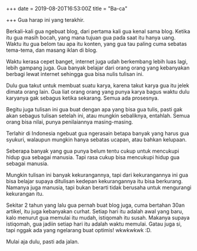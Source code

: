 +++
date = 2019-08-20T16:53:00Z
title = "Ba-ca"

+++
Gua harap ini yang terakhir.<!--more-->

Berkali-kali gua ngebuat blog, dari pertama kali gua kenal sama blog. Ketika itu gua masih bocah, yang mana tujuan gua pada saat itu hanya uang. Waktu itu gua belom tau apa itu konten, yang gua tau paling cuma sebatas tema-tema, dan masang iklan di blog.

Waktu kerasa cepet banget, internet juga udah berkembang lebih luas lagi, lebih gampang juga. Gua banyak belajar dari orang orang yang kebanyakan berbagi lewat internet sehingga gua bisa nulis tulisan ini.

Dulu gua takut untuk membuat suatu karya, karena takut karya gua itu jelek dimata orang lain. Gua liat orang orang yang punya karya bagus waktu dulu karyanya gak sebagus ketika sekarang. Semua ada prosesnya.

Begitu juga tulisan ini gua buat dengan apa yang bisa gua tulis, pasti gak akan sebagus tulisan setelah ini, atau mungkin sebaliknya, entahlah. Semua orang bisa nilai, punya penilaiannya masing-masing.

Terlahir di Indonesia ngebuat gua ngerasain betapa banyak yang harus gua syukuri, walaupun mungkin hanya sebatas ucapan, atau bahkan kelupaan.

Seberapa banyak yang gua punya belum tentu cukup untuk mencukupi hidup gua sebagai manusia. Tapi rasa cukup bisa mencukupi hidup gua sebagai manusia.

Mungkin tulisan ini banyak kekurangannya, tapi dari kekurangannya ini gua bisa belajar supaya ditulisan kedepan kekurangannya itu bisa berkurang. Namanya juga manusia, tapi bukan berarti tidak berusaha untuk mengurangi kekurangan itu.

Sekitar 2 tahun yang lalu gua pernah buat blog juga, cuma bertahan 30an artikel, itu juga kebanyakan curhat. Setiap hari itu adalah awal yang baru, kalo menurut gua memulai itu mudah, istiqomah itu susah. Makanya supaya istiqomah, gua jadiin setiap hari itu adalah waktu memulai. Gatau juga si, tapi nggak ada yang ngelarang buat optimis! wkwkwkwk :D.

Mulai aja dulu, pasti ada jalan.